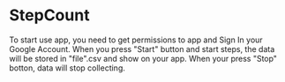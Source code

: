 # StepCount
To start use app, you need to get permissions to app and Sign In your Google Account. When you press "Start" button and start steps, the data will be stored in "file".csv and show on your app.
When your press "Stop" botton, data will stop collecting. 
